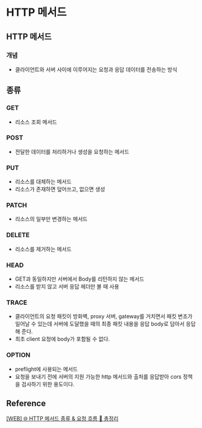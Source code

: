 # HTTP 메서드

## HTTP 메서드

### 개념

- 클라이언트와 서버 사이에 이루어지는 요청과 응답 데이터를 전송하는 방식

## 종류

### GET

- 리소스 조회 메서드

### POST

- 전달한 데이터를 처리하거나 생성을 요청하는 메서드

### PUT

- 리소스를 대체하는 메서드
- 리소스가 존재하면 덮어쓰고, 없으면 생성

### PATCH

- 리소스의 일부만 변경하는 메서드

### DELETE

- 리소스를 제거하는 메서드

### HEAD

- GET과 동일하지만 서버에서 Body를 리턴하지 않는 메서드
- 리소스를 받지 않고 서버 응답 헤더만 볼 때 사용

### TRACE

- 클라이언트의 요청 패킷이 방화벽, proxy 서버, gateway를 거치면서 패킷 변조가 일어날 수 있는데 서버에 도달했을 때의 최종 패킷 내용을 응답 body로 담아서 응답해 준다.
- 최초 client 요청에 body가 포함될 수 없다.

### OPTION

- preflight에 사용되는 메서드
- 요청을 보내기 전에 서버의 지원 가능한 http 메서드와 출처를 응답받아 cors 정책을 검사하기 위한 용도이다.

## Reference

[[WEB] 🌐 HTTP 메서드 종류 & 요청 흐름 💯 총정리](https://inpa.tistory.com/entry/WEB-%F0%9F%8C%90-HTTP-%EB%A9%94%EC%84%9C%EB%93%9C-%EC%A2%85%EB%A5%98-%ED%86%B5%EC%8B%A0-%EA%B3%BC%EC%A0%95-%F0%9F%92%AF-%EC%B4%9D%EC%A0%95%EB%A6%AC)
